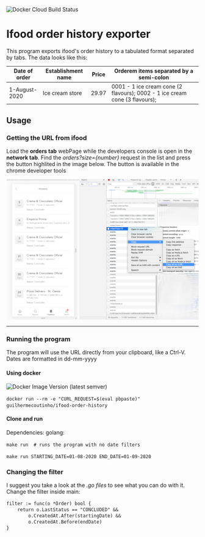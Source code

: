 ![Docker Cloud Build Status](https://img.shields.io/docker/cloud/build/guilhermecoutinho/ifood-order-history)

# Ifood order history exporter
This program exports ifood's order history to a tabulated format separated by tabs. The data looks like this:

| Date of order  | Establishment name | Price | Orderem items separated by a semi-colon
| ------------- | ------------- | ------------- | ------------- |
| 1-August-2020 |	Ice cream store |	29.97 |	0001 - 1 ice cream cone (2 flavours); 0002 -  1 ice cream cone (3 flavours);

## Usage

### Getting the URL from ifood

Load the **orders tab** webPage  while the developers console is open in the **network tab**. Find the *orders?size={number}* request in the list and press the button highlited in the image below. 
The button is available in the chrome developer tools 

![Image of Export button](./resources/copy_url.png)

---

### Running the program
The program will use the URL directly from your clipboard, like a Ctrl-V. Dates are formatted in dd-mm-yyyy

#### Using docker 
![Docker Image Version (latest semver)](https://img.shields.io/docker/v/guilhermecoutinho/ifood-order-history?color=orange&label=container)

```docker run --rm -e "CURL_REQUEST=$(eval pbpaste)" guilhermecoutinho/ifood-order-history```

#### Clone and run
Dependencies: golang:

```make run  # runs the program with no date filters```

```make run STARTING_DATE=01-08-2020 END_DATE=01-09-2020```


### Changing the filter
I suggest you take a look at the *.go files* to see what you can do with it. Change the filter inside main:
	
```
filter := func(o *Order) bool {
    return o.LastStatus == "CONCLUDED" &&
        o.CreatedAt.After(startingDate) &&
        o.CreatedAt.Before(endDate)
}
```
